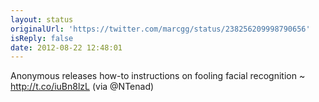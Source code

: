 ```yaml
---
layout: status
originalUrl: 'https://twitter.com/marcgg/status/238256209998790656'
isReply: false
date: 2012-08-22 12:48:01
---
```


Anonymous releases how-to instructions on fooling facial recognition ~ http://t.co/iuBn8lzL (via @NTenad)
